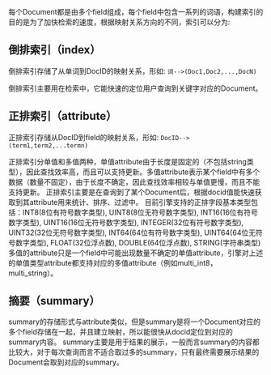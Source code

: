 每个Document都是由多个field组成，每个field中包含一系列的词语，构建索引的目的是为了加快检索的速度，根据映射关系方向的不同，索引可以分为:

## 倒排索引（index）
倒排索引存储了从单词到DocID的映射关系，形如:
`词-->(Doc1,Doc2,...,DocN)`

倒排索引主要用在检索中，它能快速的定位用户查询到关键字对应的Document。 

## 正排索引（attribute）
正排索引存储从DocID到field的映射关系，形如:
`DocID-->(term1,term2,...termn)`

正排索引分单值和多值两种，单值attribute由于长度是固定的（不包括string类型），因此查找效率高，而且可以支持更新。多值attribute表示某个field中有多个数据（数量不固定），由于长度不确定，因此查找效率相较与单值更慢，而且不能支持更新。
正排索引主要是在查询到了某个Document后，根据docid值能快速获取到其attribute用来统计、排序、过滤中。
目前引擎支持的正排字段基本类型包括：INT8(8位有符号数字类型), UINT8(8位无符号数字类型), INT16(16位有符号数字类型), UINT16(16位无符号数字类型), INTEGER(32位有符号数字类型), UINT32(32位无符号数字类型), INT64(64位有符号数字类型), UINT64(64位无符号数字类型), FLOAT(32位浮点数), DOUBLE(64位浮点数), STRING(字符串类型)
多值的attribute只是一个field中可能出现数量不确定的单值attribute，引擎对上述的单值类型attribute都支持对应的多值attribute（例如multi_int8，multi_string）。 

## 摘要（summary）
summary的存储形式与attribute类似，但是summary是将一个Document对应的多个field存储在一起，并且建立映射，所以能很快从docid定位到对应的summary内容。
summary主要是用于结果的展示，一般而言summary的内容都比较大，对于每次查询而言不适合取过多的summary，只有最终需要展示结果的Document会取到对应的summary。
